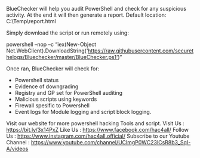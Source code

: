 BlueChecker will help you audit PowerShell and check for any suspicious activity. At the end it will then generate a report. Default location: C:\Temp\report.html

Simply download the script or run remotely using:

powershell –nop –c “iex(New-Object Net.WebClient).DownloadString(‘https://raw.githubusercontent.com/securethelogs/Bluechecker/master/BlueChecker.ps1’)”

Once ran, BlueChecker will check for:

* Powershell status
* Evidence of downgrading
* Registry and GP set for PowerShell auditing
* Malicious scripts using keywords
* Firewall spesific to Powershell
* Event logs for Module logging and script block logging.

Visit our website for more powershell hacking Tools and script.
Visit Us : https://bit.ly/3x14PxZ
Like Us : https://www.facebook.com/hac4all/
Follow Us : https://www.instagram.com/hac4all.official/
Subscribe to our Youtube Channel : https://www.youtube.com/channel/UClmgP0WC23lCsR8b3_SqI-A/videos
